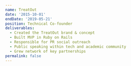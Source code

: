 ```yaml
---
name: TreatOut
date: '2015-10-01'
endDate: '2019-05-21'
position: Technical Co-founder
deliverables:
  - Created the TreatOut brand & concept
  - Built MVP in Ruby on Rails
  - Responsible for PR social outreach
  - Public speaking within tech and academic community
  - Grew network of key partnerships
permalink: false
---
```

